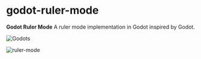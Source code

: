 # godot-ruler-mode

**Godot Ruler Mode**
A ruler mode implementation in Godot inspired by Godot.


![Godots](https://github.com/akoc1/godot-ruler-mode/assets/72667213/976459e8-7933-4db0-a09d-9515fe1fd7ca)

![ruler-mode](https://github.com/akoc1/godot-ruler-mode/assets/72667213/059006a1-c5b7-4b80-aab1-cac24396f11e)
